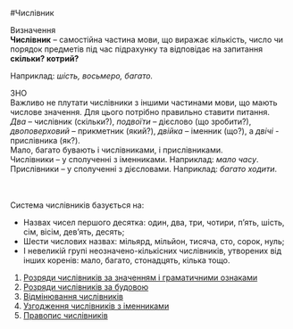 #Числівник

<div class="eoz-wrap">
<span class="eoz">Визначення</span>
<div class="eoz-text">
<strong>Числiвник</strong> – самостiйна частина мови, що виражає кiлькiсть, число чи порядок предметiв пiд час пiдрахунку та вiдповiдає на запитання <b>скiльки? котрий?</b>
</div>
</div>



<span class="p1">Наприклад</span>: <i>шiсть, восьмеро, багато.</i>

<div class="add-wrap">
<span class="add">ЗНО</span>
<div class="add-text">
Важливо не плутати числiвники з iншими частинами мови, що мають числове значення. Для цього потрiбно правильно ставити питання.<br>
<i>Два</i> – числiвник (скiльки?), <i>подвоїти</i> – дiєслово (що зробити?), <i>двоповерховий</i> – прикметник (який?), <i>двiйка</i> – iменник (що?), а <i>двiчi</i> - прислiвникa (як?).<br>
Мало, багато бувають i числiвниками, i прислiвниками.<br>
Числiвники – у сполученнi з iменниками. Наприклад: <i>мало часу</i>.<br>
Прислiвники – у сполученнi з дiєсловами. Наприклад: <i>багато ходити</i>.
</div>
<br>
<br>

<span class="p1">Система числiвникiв базується на:</span>

<ul>
<li>Назвах чисел першого десятка: один, два, три, чотири, п’ять, шiсть, сiм, вiсiм, дев’ять, десять;</li>
<li> Шести числових назвах: мiльярд, мiльйон, тисяча, сто, сорок, нуль;</li>
<li> I невеликiй групi неозначено-кiлькiсних числiвникiв, утворених вiд iнших коренiв: мало, багато, стонадцять, кiлька тощо.</li>
</ul>


1. [Розряди числiвникiв за значенням i граматичними ознаками](rozryzdi_chislivnikiv_za_znachennyam.html)
2. [Розряди числiвникiв за будовою](rozryadi_chislivnikiv_za_budovoyu.html) 
3. [Вiдмiнювання числiвникiв](vidminuvannya_kilkisnih_chislivnikiv.html)
4. [Узгодження числiвникiв з iменниками](uzgodzennya_chislivnikiv_z_imennikami.html)
5. [Правопис числiвникiв](pravopis_chislivnikiv.html)

